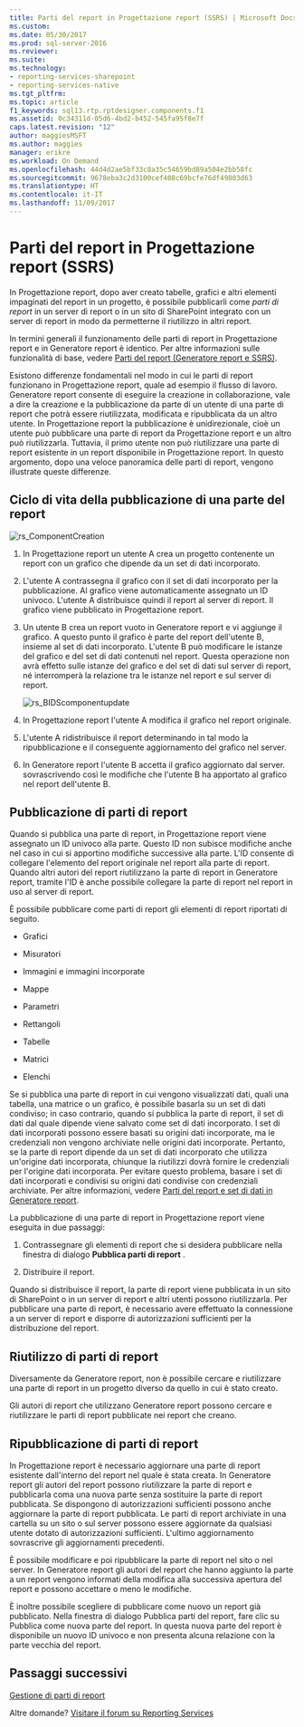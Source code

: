 ```yaml
---
title: Parti del report in Progettazione report (SSRS) | Microsoft Docs
ms.custom: 
ms.date: 05/30/2017
ms.prod: sql-server-2016
ms.reviewer: 
ms.suite: 
ms.technology:
- reporting-services-sharepoint
- reporting-services-native
ms.tgt_pltfrm: 
ms.topic: article
f1_keywords: sql13.rtp.rptdesigner.components.f1
ms.assetid: 0c34311d-05d6-4bd2-b452-545fa95f8e7f
caps.latest.revision: "12"
author: maggiesMSFT
ms.author: maggies
manager: erikre
ms.workload: On Demand
ms.openlocfilehash: 44d4d2ae5bf33c8a35c54659bd89a504e2bb58fc
ms.sourcegitcommit: 9678eba3c2d3100cef408c69bcfe76df49803d63
ms.translationtype: HT
ms.contentlocale: it-IT
ms.lasthandoff: 11/09/2017
---
```

# <a name="report-parts-in-report-designer-ssrs"></a>Parti del report in Progettazione report (SSRS)

  In Progettazione report, dopo aver creato tabelle, grafici e altri elementi impaginati del report in un progetto, è possibile pubblicarli come *parti di report* in un server di report o in un sito di SharePoint integrato con un server di report in modo da permetterne il riutilizzo in altri report.  
  
 In termini generali il funzionamento delle parti di report in Progettazione report e in Generatore report è identico. Per altre informazioni sulle funzionalità di base, vedere [Parti del report &#40;Generatore report e SSRS&#41;](../../reporting-services/report-design/report-parts-report-builder-and-ssrs.md).  
  
 Esistono differenze fondamentali nel modo in cui le parti di report funzionano in Progettazione report, quale ad esempio il flusso di lavoro. Generatore report consente di eseguire la creazione in collaborazione, vale a dire la creazione e la pubblicazione da parte di un utente di una parte di report che potrà essere riutilizzata, modificata e ripubblicata da un altro utente. In Progettazione report la pubblicazione è unidirezionale, cioè un utente può pubblicare una parte di report da Progettazione report e un altro può riutilizzarla. Tuttavia, il primo utente non può riutilizzare una parte di report esistente in un report disponibile in Progettazione report. In questo argomento, dopo una veloce panoramica delle parti di report, vengono illustrate queste differenze.  
  
##  <a name="ComponentWorkflow"></a> Ciclo di vita della pubblicazione di una parte del report  
 ![rs_ComponentCreation](../../reporting-services/report-design/media/rs-componentcreation.gif "rs_ComponentCreation")  
  
1.  In Progettazione report un utente A crea un progetto contenente un report con un grafico che dipende da un set di dati incorporato.  
  
2.  L'utente A contrassegna il grafico con il set di dati incorporato per la pubblicazione. Al grafico viene automaticamente assegnato un ID univoco. L'utente A distribuisce quindi il report al server di report. Il grafico viene pubblicato in Progettazione report.  
  
3.  Un utente B crea un report vuoto in Generatore report e vi aggiunge il grafico. A questo punto il grafico è parte del report dell'utente B, insieme al set di dati incorporato. L'utente B può modificare le istanze del grafico e del set di dati contenuti nel report. Questa operazione non avrà effetto sulle istanze del grafico e del set di dati sul server di report, né interromperà la relazione tra le istanze nel report e sul server di report.  
  
     ![rs_BIDScomponentupdate](../../reporting-services/report-design/media/rs-bidscomponentupdate.gif "rs_BIDScomponentupdate")  
  
4.  In Progettazione report l'utente A modifica il grafico nel report originale.  
  
5.  L'utente A ridistribuisce il report determinando in tal modo la ripubblicazione e il conseguente aggiornamento del grafico nel server.  
  
6.  In Generatore report l'utente B accetta il grafico aggiornato dal server. sovrascrivendo così le modifiche che l'utente B ha apportato al grafico nel report dell'utente B.  
  
##  <a name="PublishingComponents"></a> Pubblicazione di parti di report  
 Quando si pubblica una parte di report, in Progettazione report viene assegnato un ID univoco alla parte. Questo ID non subisce modifiche anche nel caso in cui si apportino modifiche successive alla parte. L'ID consente di collegare l'elemento del report originale nel report alla parte di report. Quando altri autori del report riutilizzano la parte di report in Generatore report, tramite l'ID è anche possibile collegare la parte di report nel report in uso al server di report.  
  
 È possibile pubblicare come parti di report gli elementi di report riportati di seguito.  
  
-   Grafici  
  
-   Misuratori  
  
-   Immagini e immagini incorporate  
  
-   Mappe  
  
-   Parametri  
  
-   Rettangoli  
  
-   Tabelle  
  
-   Matrici  
  
-   Elenchi  
  
 Se si pubblica una parte di report in cui vengono visualizzati dati, quali una tabella, una matrice o un grafico, è possibile basarla su un set di dati condiviso; in caso contrario, quando si pubblica la parte di report, il set di dati dal quale dipende viene salvato come set di dati incorporato. I set di dati incorporati possono essere basati su origini dati incorporate, ma le credenziali non vengono archiviate nelle origini dati incorporate. Pertanto, se la parte di report dipende da un set di dati incorporato che utilizza un'origine dati incorporata, chiunque la riutilizzi dovrà fornire le credenziali per l'origine dati incorporata. Per evitare questo problema, basare i set di dati incorporati e condivisi su origini dati condivise con credenziali archiviate. Per altre informazioni, vedere [Parti del report e set di dati in Generatore report](../../reporting-services/report-data/report-parts-and-datasets-in-report-builder.md).  
  
 La pubblicazione di una parte di report in Progettazione report viene eseguita in due passaggi:  
  
1.  Contrassegnare gli elementi di report che si desidera pubblicare nella finestra di dialogo **Pubblica parti di report** .  
  
2.  Distribuire il report.  
  
 Quando si distribuisce il report, la parte di report viene pubblicata in un sito di SharePoint o in un server di report e altri utenti possono riutilizzarla. Per pubblicare una parte di report, è necessario avere effettuato la connessione a un server di report e disporre di autorizzazioni sufficienti per la distribuzione del report.  
  
  
##  <a name="SearchReuseComponents"></a> Riutilizzo di parti di report  
 Diversamente da Generatore report, non è possibile cercare e riutilizzare una parte di report in un progetto diverso da quello in cui è stato creato.  
  
 Gli autori di report che utilizzano Generatore report possono cercare e riutilizzare le parti di report pubblicate nei report che creano.  
  
##  <a name="RepublishingComponents"></a> Ripubblicazione di parti di report  
 In Progettazione report è necessario aggiornare una parte di report esistente dall'interno del report nel quale è stata creata. In Generatore report gli autori del report possono riutilizzare la parte di report e pubblicarla coma una nuova parte senza sostituire la parte di report pubblicata. Se dispongono di autorizzazioni sufficienti possono anche aggiornare la parte di report pubblicata. Le parti di report archiviate in una cartella su un sito o sul server possono essere aggiornate da qualsiasi utente dotato di autorizzazioni sufficienti. L'ultimo aggiornamento sovrascrive gli aggiornamenti precedenti.  
  
 È possibile modificare e poi ripubblicare la parte di report nel sito o nel server. In Generatore report gli autori del report che hanno aggiunto la parte a un report vengono informati della modifica alla successiva apertura del report e possono accettare o meno le modifiche.  
  
 È inoltre possibile scegliere di pubblicare come nuovo un report già pubblicato. Nella finestra di dialogo Pubblica parti del report, fare clic su Pubblica come nuova parte del report. In questa nuova parte del report è disponibile un nuovo ID univoco e non presenta alcuna relazione con la parte vecchia del report.  

## <a name="next-steps"></a>Passaggi successivi

[Gestione di parti di report](../../reporting-services/report-design/managing-report-parts.md)  

Altre domande? [Visitare il forum su Reporting Services](http://go.microsoft.com/fwlink/?LinkId=620231)
